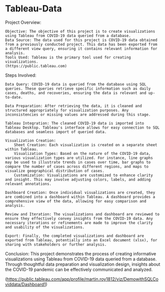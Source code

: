 # Tableau-Data
Project Overview:

    Objective: The objective of this project is to create visualizations using Tableau from COVID-19 data queried from a database.
    Data Source: The data used for this project is COVID-19 data obtained from a previously conducted project. This data has been exported from a different view query, ensuring it contains relevant information for analysis.
    Tools Used: Tableau is the primary tool used for creating visualizations.
    (https://public.tableau.com)

Steps Involved:

    Data Query: COVID-19 data is queried from the database using SQL queries. These queries retrieve specific information such as daily cases, deaths, and recoveries, ensuring the data is relevant and up-to-date.

    Data Preparation: After retrieving the data, it is cleaned and structured appropriately for visualization purposes. Any inconsistencies or missing values are addressed during this stage.

    Tableau Integration: The cleaned COVID-19 data is imported into Tableau Desktop. Tableau's interface allows for easy connection to SQL databases and seamless import of queried data.

    Visualization Creation:
        Sheet Creation: Each visualization is created on a separate sheet within Tableau.
        Visualization Types: Based on the nature of the COVID-19 data, various visualization types are utilized. For instance, line graphs may be used to illustrate trends in cases over time, bar graphs to compare the number of cases across different regions, and maps to visualize geographical distribution of cases.
        Customization: Visualizations are customized to enhance clarity and insight. This may involve adjusting colors, labels, and adding relevant annotations.

    Dashboard Creation: Once individual visualizations are created, they are combined into a dashboard within Tableau. A dashboard provides a comprehensive view of the data, allowing for easy comparison and analysis.

    Review and Iteration: The visualizations and dashboard are reviewed to ensure they effectively convey insights from the COVID-19 data. Any necessary iterations or refinements are made to improve the clarity and usability of the visualizations.

    Export: Finally, the completed visualizations and dashboard are exported from Tableau, potentially into an Excel document (xlsx), for sharing with stakeholders or further analysis.

Conclusion:
This project demonstrates the process of creating informative visualizations using Tableau from COVID-19 data queried from a database. Through thoughtful data preparation and visualization design, insights about the COVID-19 pandemic can be effectively communicated and analyzed.

(https://public.tableau.com/app/profile/martin.roy1812/viz/DemowithSQLCoviddata/Dashboard1) 

